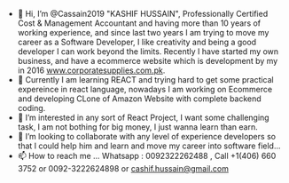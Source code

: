 - 👋 Hi, I’m @Cassain2019 "KASHIF HUSSAIN", Professionally Certified Cost & Management Accountant and having more than 10 years of working experience, and since last two years I am trying to move my career as a Software Developer,
I like creativity and being a good developer I can work beyond the limits.
Recently I have started my own business, and have a ecommerce website which is development by my in 2016 www.corporatesupplies.com.pk.
- 🌱 Currently I am learning REACT and trying hard to get some practical expereince in react language, nowadays I am working on Ecommerce and developing CLone of Amazon Website with complete backend coding.
- 👀 I’m interested in any sort of React Project, I want some challenging task, I am not bothing for big money, I just wanna learn than earn.
- 💞️ I’m looking to collaborate with any level of experience developers so that I could help him and learn and move my career into software field...
- 📫 How to reach me ... Whatsapp : 0092322262488 , Call  +1(406) 660 3752 or 0092-3222624898 or cashif.hussain@gmail.com

<!---
Cassain2019/Cassain2019 is a ✨ special ✨ repository because its `README.md` (this file) appears on your GitHub profile.
You can click the Preview link to take a look at your changes.
--->
